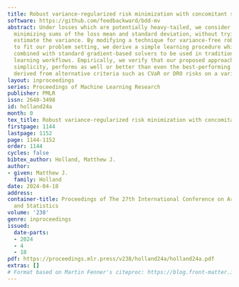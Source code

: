 ```yaml
---
title: Robust variance-regularized risk minimization with concomitant scaling
software: https://github.com/feedbackward/bdd-mv
abstract: Under losses which are potentially heavy-tailed, we consider the task of
  minimizing sums of the loss mean and standard deviation, without trying to accurately
  estimate the variance. By modifying a technique for variance-free robust mean estimation
  to fit our problem setting, we derive a simple learning procedure which can be easily
  combined with standard gradient-based solvers to be used in traditional machine
  learning workflows. Empirically, we verify that our proposed approach, despite its
  simplicity, performs as well or better than even the best-performing candidates
  derived from alternative criteria such as CVaR or DRO risks on a variety of datasets.
layout: inproceedings
series: Proceedings of Machine Learning Research
publisher: PMLR
issn: 2640-3498
id: holland24a
month: 0
tex_title: Robust variance-regularized risk minimization with concomitant scaling
firstpage: 1144
lastpage: 1152
page: 1144-1152
order: 1144
cycles: false
bibtex_author: Holland, Matthew J.
author:
- given: Matthew J.
  family: Holland
date: 2024-04-18
address:
container-title: Proceedings of The 27th International Conference on Artificial Intelligence
  and Statistics
volume: '238'
genre: inproceedings
issued:
  date-parts:
  - 2024
  - 4
  - 18
pdf: https://proceedings.mlr.press/v238/holland24a/holland24a.pdf
extras: []
# Format based on Martin Fenner's citeproc: https://blog.front-matter.io/posts/citeproc-yaml-for-bibliographies/
---
```

